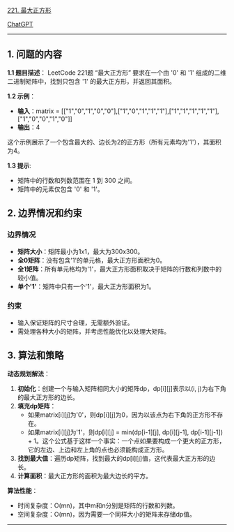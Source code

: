 [221. 最大正方形](https://leetcode.cn/problems/maximal-square)

[ChatGPT](https://chat.openai.com/share/22ca31b7-e9f5-489a-a0e7-462d7631f3da)

---

## 1. 问题的内容
**1.1 题目描述**：
LeetCode 221题 “最大正方形” 要求在一个由 '0' 和 '1' 组成的二维二进制矩阵中，找到只包含 '1' 的最大正方形，并返回其面积。

**1.2 示例**：
- **输入**：matrix = [["1","0","1","0","0"],["1","0","1","1","1"],["1","1","1","1","1"],["1","0","0","1","0"]]
- **输出**：4

这个示例展示了一个包含最大的、边长为2的正方形（所有元素均为'1'），其面积为4。

**1.3 提示**:
- 矩阵中的行数和列数范围在 1 到 300 之间。
- 矩阵中的元素仅包含 '0' 和 '1'。

## 2. 边界情况和约束
### 边界情况

- **矩阵大小**：矩阵最小为1x1，最大为300x300。
- **全0矩阵**：没有包含'1'的单元格，最大正方形面积为0。
- **全1矩阵**：所有单元格均为'1'，最大正方形面积取决于矩阵的行数和列数中的较小值。
- **单个'1'**：矩阵中只有一个'1'，最大正方形面积为1。

### 约束

- 输入保证矩阵的尺寸合理，无需额外验证。
- 需处理各种大小的矩阵，并考虑性能优化以处理大矩阵。

## 3. 算法和策略
**动态规划解法**：

1. **初始化**：创建一个与输入矩阵相同大小的矩阵dp，dp[i][j]表示以(i, j)为右下角的最大正方形的边长。
2. **填充dp矩阵**：
   - 如果matrix[i][j]为'0'，则dp[i][j]为0，因为以该点为右下角的正方形不存在。
   - 如果matrix[i][j]为'1'，则dp[i][j] = min(dp[i-1][j], dp[i][j-1], dp[i-1][j-1]) + 1。这个公式基于这样一个事实：一个点如果要构成一个更大的正方形，它的左边、上边和左上角的点也必须能构成正方形。
3. **找到最大值**：遍历dp矩阵，找到最大的dp[i][j]值，这代表最大正方形的边长。
4. **计算面积**：最大正方形的面积为最大边长的平方。

**算法性能**：

- 时间复杂度：O(mn)，其中m和n分别是矩阵的行数和列数。
- 空间复杂度：O(mn)，因为需要一个同样大小的矩阵来存储dp值。

---